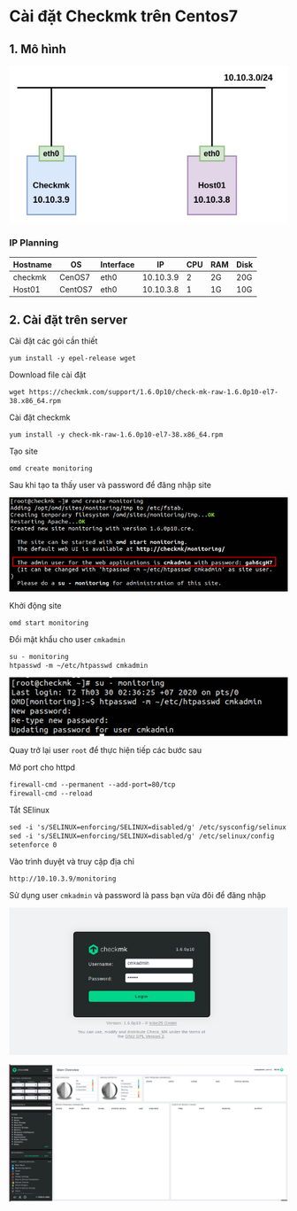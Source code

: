 # Cài đặt Checkmk trên Centos7

## 1. Mô hình

![](../images/cai_dat/checkmk_caidat.png)

### IP Planning

| Hostname | OS | Interface | IP | CPU | RAM | Disk |
| -------- | -- | --------- | -- | --- | --- | ---- |
| checkmk  | CenOS7 | eth0 | 10.10.3.9 | 2 | 2G | 20G |
| Host01 | CentOS7 | eth0 | 10.10.3.8 | 1 | 1G | 10G |

## 2. Cài đặt trên server

Cài đặt các gói cần thiết

```
yum install -y epel-release wget
```

Download file cài đặt

```
wget https://checkmk.com/support/1.6.0p10/check-mk-raw-1.6.0p10-el7-38.x86_64.rpm
```

Cài đặt checkmk

```
yum install -y check-mk-raw-1.6.0p10-el7-38.x86_64.rpm
```

Tạo site

```
omd create monitoring
```

Sau khi tạo ta thấy user và password để đăng nhập site

![](../images/cai_dat/01.png)

Khởi động site

```
omd start monitoring
```

Đổi mật khẩu cho user `cmkadmin` 

```
su - monitoring
htpasswd -m ~/etc/htpasswd cmkadmin
```

![](../images/cai_dat/02.png)

Quay trở lại user `root` để thực hiện tiếp các bước sau

Mở port cho httpd

```
firewall-cmd --permanent --add-port=80/tcp
firewall-cmd --reload
```

Tắt SElinux

```
sed -i 's/SELINUX=enforcing/SELINUX=disabled/g' /etc/sysconfig/selinux
sed -i 's/SELINUX=enforcing/SELINUX=disabled/g' /etc/selinux/config
setenforce 0
```

Vào trình duyệt và truy cập địa chỉ

```
http://10.10.3.9/monitoring
```

Sử dụng user `cmkadmin` và password là pass bạn vừa đôi để đăng nhập

![](../images/cai_dat/03.png)

![](../images/cai_dat/04.png)